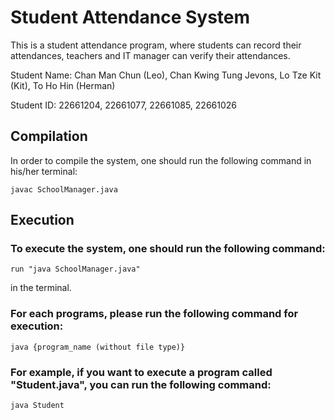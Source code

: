 # Student Attendance System
This is a student attendance program, where students can record their attendances, teachers and IT manager can verify their attendances.


Student Name: Chan Man Chun (Leo), Chan Kwing Tung Jevons, Lo Tze Kit (Kit), To Ho Hin (Herman)

Student ID: 22661204, 22661077, 22661085, 22661026

## Compilation         
In order to compile the system, one should run the following command in his/her terminal:
```
javac SchoolManager.java
```

## Execution
### To execute the system, one should run the following command:
```
run "java SchoolManager.java"
``` 
in the terminal.

### For each programs, please run the following command for execution:
``` 
java {program_name (without file type)}
```
### For example, if you want to execute a program called "Student.java", you can run the following command:
```
java Student
```
